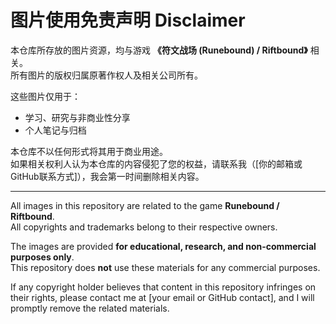 # 图片使用免责声明 Disclaimer

本仓库所存放的图片资源，均与游戏 **《符文战场 (Runebound) / Riftbound》** 相关。  
所有图片的版权归属原著作权人及相关公司所有。  

这些图片仅用于：
- 学习、研究与非商业性分享  
- 个人笔记与归档  

本仓库不以任何形式将其用于商业用途。  
如果相关权利人认为本仓库的内容侵犯了您的权益，请联系我（[你的邮箱或GitHub联系方式]），我会第一时间删除相关内容。

---

All images in this repository are related to the game **Runebound / Riftbound**.  
All copyrights and trademarks belong to their respective owners.  

The images are provided **for educational, research, and non-commercial purposes only**.  
This repository does **not** use these materials for any commercial purposes.  

If any copyright holder believes that content in this repository infringes on their rights, please contact me at [your email or GitHub contact], and I will promptly remove the related materials.

